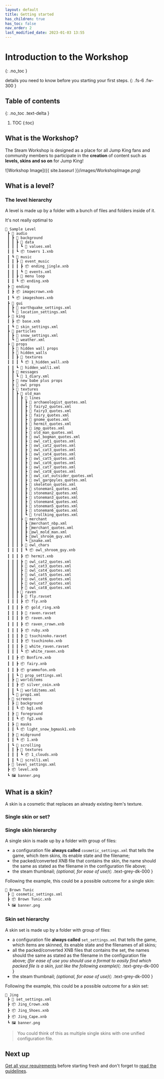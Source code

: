 ```yaml
---
layout: default
title: Getting started
has_children: true
has_toc: false
nav_order: 2
last_modified_date: 2023-01-03 13:55
---
```


# Introduction to the Workshop
{: .no_toc }

details you need to know before you starting your first steps.<!-- more -->
{: .fs-6 .fw-300 }

## Table of contents
{: .no_toc .text-delta }

1. TOC
{:toc}

## What is the Workshop?

The Steam Workshop is designed as a place for all Jump King fans and community members to participate in the **creation** of content such as **levels, skins and so on** for Jump King!

![Workshop Image]({{ site.baseurl }}/images/WorkshopImage.png)

## What is a level?



### The level hierarchy

A level is made up by a folder with a bunch of files and folders inside of it.

It's not really optimal to 

```
📂 Sample Level
 ┣ 📂 audio
 ┃ ┣ 📂 background
 ┃ ┃ ┣ 📂 data
 ┃ ┃ ┃ ┗ 📜 values.xml
 ┃ ┃ ┗ 📦 towers 1.xnb
 ┃ ┗ 📂 music
 ┃ ┃ ┣ 📂 event_music
 ┃ ┃ ┃ ┣ 📦 ending_jingle.xnb
 ┃ ┃ ┃ ┗ 📜 events.xml
 ┃ ┃ ┣ 📂 menu loop
 ┃ ┃ ┗ 📦 ending.xnb
 ┣ 📂 ending
 ┃ ┣ 📦 imagecrown.xnb
 ┃ ┗ 📦 imageshoes.xnb
 ┣ 📂 gui
 ┃ ┣ 📜 earthquake_settings.xml
 ┃ ┗ 📜 location_settings.xml
 ┣ 📂 king
 ┃ ┣ 📦 base.xnb
 ┃ ┗ 📜 skin_settings.xml
 ┣ 📂 particles
 ┃ ┣ 📜 snow_settings.xml
 ┃ ┗ 📜 weather.xml
 ┣ 📂 props
 ┃ ┣ 📂 hidden wall props
 ┃ ┣ 📂 hidden_walls
 ┃ ┃ ┣ 📂 textures
 ┃ ┃ ┃ ┗ 📦 1_hidden_wall.xnb
 ┃ ┃ ┗ 📜 hidden_wall1.xml
 ┃ ┣ 📂 messages
 ┃ ┃ ┗ 📜 1_diary.xml
 ┃ ┣ 📂 new babe plus props
 ┃ ┣ 📂 owl props
 ┃ ┣ 📂 textures
 ┃ ┃ ┣ 📂 old_man
 ┃ ┃ ┃ ┣ 📂 lines
 ┃ ┃ ┃ ┃ ┣ 📜 archaeologist_quotes.xml
 ┃ ┃ ┃ ┃ ┣ 📜 fairy2_quotes.xml
 ┃ ┃ ┃ ┃ ┣ 📜 fairy3_quotes.xml
 ┃ ┃ ┃ ┃ ┣ 📜 fairy_quotes.xml
 ┃ ┃ ┃ ┃ ┣ 📜 gnome_quotes.xml
 ┃ ┃ ┃ ┃ ┣ 📜 hermit_quotes.xml
 ┃ ┃ ┃ ┃ ┣ 📜 imp_quotes.xml
 ┃ ┃ ┃ ┃ ┣ 📜 old_man_quotes.xml
 ┃ ┃ ┃ ┃ ┣ 📜 owl_bogman_quotes.xml
 ┃ ┃ ┃ ┃ ┣ 📜 owl_cat1_quotes.xml
 ┃ ┃ ┃ ┃ ┣ 📜 owl_cat2_quotes.xml
 ┃ ┃ ┃ ┃ ┣ 📜 owl_cat3_quotes.xml
 ┃ ┃ ┃ ┃ ┣ 📜 owl_cat4_quotes.xml
 ┃ ┃ ┃ ┃ ┣ 📜 owl_cat5_quotes.xml
 ┃ ┃ ┃ ┃ ┣ 📜 owl_cat6_quotes.xml
 ┃ ┃ ┃ ┃ ┣ 📜 owl_cat7_quotes.xml
 ┃ ┃ ┃ ┃ ┣ 📜 owl_cat8_quotes.xml
 ┃ ┃ ┃ ┃ ┣ 📜 owl_cat_outsider_quotes.xml
 ┃ ┃ ┃ ┃ ┣ 📜 owl_gargoyles_quotes.xml
 ┃ ┃ ┃ ┃ ┣ 📜 skeleton_quotes.xml
 ┃ ┃ ┃ ┃ ┣ 📜 stoneman1_quotes.xml
 ┃ ┃ ┃ ┃ ┣ 📜 stoneman2_quotes.xml
 ┃ ┃ ┃ ┃ ┣ 📜 stoneman3_quotes.xml
 ┃ ┃ ┃ ┃ ┣ 📜 stoneman4_quotes.xml
 ┃ ┃ ┃ ┃ ┣ 📜 stoneman5_quotes.xml
 ┃ ┃ ┃ ┃ ┣ 📜 stoneman6_quotes.xml
 ┃ ┃ ┃ ┃ ┗ 📜 trollking_quotes.xml
 ┃ ┃ ┃ ┣ 📂 merchant
 ┃ ┃ ┃ ┃ ┣ 📜merchant_nbp.xml
 ┃ ┃ ┃ ┃ ┣ 📜merchant_quotes.xml
 ┃ ┃ ┃ ┃ ┣ 📜owl_mold_man.xml
 ┃ ┃ ┃ ┃ ┣ 📜owl_shroom_guy.xml
 ┃ ┃ ┃ ┃ ┗ 📜snake.xml
 ┃ ┃ ┃ ┣ 📂 owl_chars
 ┃ ┃ ┃ ┃ ┗ 📦 owl_shroom_guy.xnb
 ┃ ┃ ┃ ┣ 📦 hermit.xnb
 ┃ ┃ ┃ ┣ 📜 owl_cat2_quotes.xml
 ┃ ┃ ┃ ┣ 📜 owl_cat3_quotes.xml
 ┃ ┃ ┃ ┣ 📜 owl_cat4_quotes.xml
 ┃ ┃ ┃ ┣ 📜 owl_cat5_quotes.xml
 ┃ ┃ ┃ ┣ 📜 owl_cat6_quotes.xml
 ┃ ┃ ┃ ┣ 📜 owl_cat7_quotes.xml
 ┃ ┃ ┃ ┣ 📜 owl_cat8_quotes.xml
 ┃ ┃ ┣ 📂 raven
 ┃ ┃ ┃ ┣ 📜 fly.ravset
 ┃ ┃ ┃ ┣ 📦 fly.xnb
 ┃ ┃ ┃ ┣ 📦 gold_ring.xnb
 ┃ ┃ ┃ ┣ 📜 raven.ravset
 ┃ ┃ ┃ ┣ 📦 raven.xnb
 ┃ ┃ ┃ ┣ 📦 raven_crown.xnb
 ┃ ┃ ┃ ┣ 📦 ruby.xnb
 ┃ ┃ ┃ ┣ 📜 tsuchinoko.ravset
 ┃ ┃ ┃ ┣ 📦 tsuchinoko.xnb
 ┃ ┃ ┃ ┣ 📜 white_raven.ravset
 ┃ ┃ ┃ ┗ 📦 white_raven.xnb
 ┃ ┃ ┣ 📦 Bonfire.xnb
 ┃ ┃ ┣ 📦 fairy.xnb
 ┃ ┃ ┣ 📦 grammofon.xnb
 ┃ ┃ ┗ 📜 prop_settings.xml
 ┃ ┣ 📂 worlditems
 ┃ ┃ ┣ 📦 silver_coin.xnb
 ┃ ┃ ┗ 📜 worlditems.xml
 ┃ ┗ 📜 prop1.xml
 ┣ 📂 screens
 ┃ ┣ 📂 background
 ┃ ┃ ┗ 📦 bg1.xnb
 ┃ ┣ 📂 foreground
 ┃ ┃ ┗ 📦 fg2.xnb
 ┃ ┣ 📂 masks
 ┃ ┃ ┗ 📦 light_snow_bgmask1.xnb
 ┃ ┣ 📂 midground
 ┃ ┃ ┗ 📦 1.xnb
 ┃ ┗ 📂 scrolling
 ┃ ┃ ┣ 📂 textures
 ┃ ┃ ┃ ┗ 📦 1_clouds.xnb
 ┃ ┃ ┗ 📜 scroll1.xml
 ┣ 📜 level_settings.xml
 ┣ 📦 level.xnb
 ┗ 🖼 banner.png
```




## What is a skin?

A skin is a cosmetic that replaces an already existing item's texture. 

### Single skin or set?


### Single skin hierarchy

A single skin is made up by a folder with group of files:

- a configuration file **always called** `cosmetic_settings.xml` that tells the game, which item skins, its enable state and the filename;
- the packed/converted XNB file that contains the skin, the name should the same as stated as the filename in the configuration file above;
- the steam thumbnail; *(optional, for ease of use)*{: .text-grey-dk-000 }

Following the example, this could be a possible outcome for a single skin:

```
📂 Brown Tunic
 ┣ 📜 cosmetic_settings.xml
 ┣ 📦 Brown Tunic.xnb
 ┗ 🖼 banner.png
```

### Skin set hierarchy

A skin set is made up by a folder with group of files:

- a configuration file **always called** `set_settings.xml` that tells the game, which items are skinned, its enable state and the filenames of all skins;
- all the packed/converted XNB files that contains the set, the names should the same as stated as the filename in the configuration file above; *(for ease of use you should use a format to easily find which packed file is a skin, just like the following example)*{: .text-grey-dk-000 }
- the steam thumbnail; *(optional, for ease of use)*{: .text-grey-dk-000 }

Following the example, this could be a possible outcome for a skin set:

```
📂 Jing
 ┣ 📜 set_settings.xml
 ┣ 📦 Jing_Crown.xnb
 ┣ 📦 Jing_Shoes.xnb
 ┣ 📦 Jing_Cape.xnb
 ┗ 🖼 banner.png
```

> You could think of this as multiple single skins with one unified configuration file.

<!-- ## Custom levels

### Disclaimer
When it comes to Custom levels, folders that this document refer to are meant to be inside `Jump King/Content/mods`. 

<br>

## Reskins/collections
### Disclaimer
If you are working on a Jump King Base reskin, enabling and disabling it will work only in the title screen (currently) and they won't be working on custom levels since it would overlay the already existing base for the custom level.

### Reskin or collection?
Before getting started you need to know the difference between a reskin and a collection.

- A **reskin** is a *single custom skin* that can be toggled singularly in the `Reskins` menu.
- A **collection** is a *group of skins* that can be toggled together in the `Collections` menu. -->

## Next up

[Get all your requirements](/getting-started/requirements) before starting fresh and don't forget to [read the guidelines](/getting-started/guidelines).